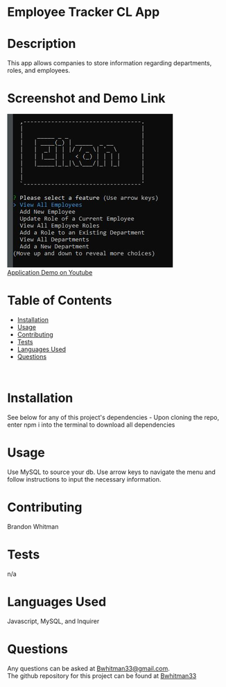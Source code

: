 # Employee Tracker CL App
  
  # Description
  This app allows companies to store information regarding departments, roles, and employees. 
  <br>

  # Screenshot and Demo Link
  <img src="assets\images\Capture.JPG">
  <br> 
  <a href="https://youtu.be/OPi-Y_NAENQ"> Application Demo on Youtube </a>
  <br>

  
  # Table of Contents
  - [Installation](#installation)
  - [Usage](#usage)
  - [Contributing](#contributing)
  - [Tests](#tests)
  - [Languages Used](#languages)
  - [Questions](#questions)
  <br>

  # Installation
  See below for any of this project's dependencies - 
  Upon cloning the repo, enter npm i into the terminal to download all dependencies
  <br>

  # Usage
  Use MySQL to source your db. Use arrow keys to navigate the menu and follow instructions to input the necessary information. 
  <br>

  # Contributing
  Brandon Whitman
  <br>

  # Tests
  n/a
  <br>

  # Languages Used
  Javascript, MySQL, and Inquirer
  <br>

  # Questions
  Any questions can be asked at Bwhitman33@gmail.com. 
  <br> 
  The github repository for this project can be found at [Bwhitman33](https://github.com/Bwhitman33/Employee-Tracker)

